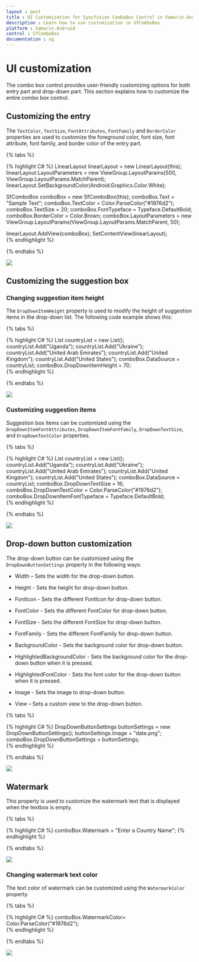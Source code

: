 ```yaml
---
layout : post
title : UI Customization for Syncfusion ComboBox Control in Xamarin.Android
description : Learn how to use customization in SfComboBox 
platform : Xamarin.Android
control : SfComboBox
documentation : ug
---
```


# UI customization

The combo box control provides user-friendly customizing options for both entry part and drop-down part.  This section explains how to customize the entire combo box control.

## Customizing the entry

The `TextColor`, `TextSize`, `FontAttributes`, `FontFamily` and `BorderColor` properties are used to customize the foreground color, font size, font attribute, font family, and border color of the entry part.

{% tabs %}

{% highlight C# %}
LinearLayout linearLayout = new LinearLayout(this);
linearLayout.LayoutParameters = new ViewGroup.LayoutParams(500, ViewGroup.LayoutParams.MatchParent);
linearLayout.SetBackgroundColor(Android.Graphics.Color.White);

SfComboBox comboBox = new SfComboBox(this);
comboBox.Text = "Sample Text";
comboBox.TextColor = Color.ParseColor("#1976d2");
comboBox.TextSize = 20;
comboBox.FontTypeface = Typeface.DefaultBold;
comboBox.BorderColor = Color.Brown;
comboBox.LayoutParameters = new ViewGroup.LayoutParams(ViewGroup.LayoutParams.MatchParent, 50);

linearLayout.AddView(comboBox);
SetContentView(linearLayout);	 
{% endhighlight %}

{% endtabs %}
	
![](images/customizingentry.png)

## Customizing the suggestion box

### Changing suggestion item height

The `DropDownItemHeight` property is used to modify the height of suggestion items in the drop-down list. The following code example shows this:

{% tabs %}

{% highlight C# %}
List<String> countryList = new List<String>();
countryList.Add("Uganda");
countryList.Add("Ukraine");
countryList.Add("United Arab Emirates");
countryList.Add("United Kingdom");
countryList.Add("United States");
comboBox.DataSource = countryList; 
comboBox.DropDownItemHeight = 70;	
{% endhighlight %}

{% endtabs %}

![](images/suggestionitemheight.png)

### Customizing suggestion items

Suggestion box items can be customized using the `DropDownItemFontAttributes`, `DropDownItemFontFamily`, `DropDownTextSize`, and `DropDownTextColor` properties.

{% tabs %}

{% highlight C# %}
List<String> countryList = new List<String>();
countryList.Add("Uganda");
countryList.Add("Ukraine");
countryList.Add("United Arab Emirates");
countryList.Add("United Kingdom");
countryList.Add("United States");
comboBox.DataSource = countryList;
comboBox.DropDownTextSize = 16;
comboBox.DropDownTextColor = Color.ParseColor("#1976d2");
comboBox.DropDownItemFontTypeface = Typeface.DefaultBold;       
{% endhighlight %}

{% endtabs %}
	
![](images/customizingsuggestionItems.png)

## Drop-down button customization 

The drop-down button can be customized using the `DropDownButtonSettings` property in the following ways:

* Width – Sets the width for the drop-down button. 

* Height - Sets the height for drop-down button. 

* FontIcon - Sets the different FontIcon for drop-down button. 

* FontColor - Sets the different  FontColor for drop-down button. 

* FontSize - Sets the different  FontSize for drop-down button. 

* FontFamily - Sets the different  FontFamily for drop-down button. 

* BackgroundColor - Sets the background color for drop-down button. 

* HighlightedBackgroundColor - Sets the background color for the drop-down button when it is pressed. 

* HighlightedFontColor - Sets the font color for the drop-down button when it is pressed. 

* Image - Sets the image to drop-down button. 

* View – Sets a custom view to the drop-down button.

{% tabs %}

{% highlight C# %}
DropDownButtonSettings buttonSettings = new DropDownButtonSettings();
buttonSettings.Image = "date.png";
comboBox.DropDownButtonSettings = buttonSettings; 	 
{% endhighlight %}

{% endtabs %}
	
![](images/buttoncustomizing.png)

## Watermark

This property is used to customize the watermark text that is displayed when the textbox is empty.

{% tabs %}

{% highlight C# %}
comboBox.Watermark = "Enter a Country Name"; 
{% endhighlight %}

{% endtabs %}
	
![](images/watermark.png)

### Changing watermark text color
 
The text color of watermark can be customized using the `WatermarkColor` property.

{% tabs %}

{% highlight C# %}
comboBox.WatermarkColor= Color.ParseColor("#1976d2");	 
{% endhighlight %}

{% endtabs %}
	
![](images/watermarkcolor.png)




